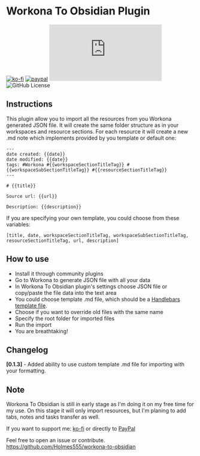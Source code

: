 # Workona To Obsidian Plugin

[![ko-fi](https://img.shields.io/badge/Ko--Fi-holmes555-success)](https://ko-fi.com/holmes555?style=flat)
[![paypal](https://img.shields.io/badge/Paypal-holmes555-success)](https://paypal.me/holmes555)
![Latest Release Download Count](https://img.shields.io/github/downloads/Holmes555/workona-to-obsidian/main.js?style=flat)
![GitHub License](https://img.shields.io/github/license/Holmes555/workona-to-obsidian?style=flat)

## Instructions

This plugin allow you to import all the resources from you Workona generated JSON file. It will create the same folder structure as in your workspaces and resource sections. For each resource it will create a new .md note which implements provided by you template or default one:

```
---
date created: {{date}}
date modified: {{date}}
tags: #Workona #{{workspaceSectionTitleTag}} #{{workspaceSubSectionTitleTag}} #{{resourceSectionTitleTag}}
---

# {{title}}

Source url: {{url}}

Description: {{description}}
```
If you are specifying your own template, you could choose from these variables:
```
[title, date, workspaceSectionTitleTag, workspaceSubSectionTitleTag, resourceSectionTitleTag, url, description]
```

## How to use

- Install it through community plugins
- Go to Workona to generate JSON file with all your data
- In Workona To Obsidian plugin's settings choose JSON file or copy/paste the file data into the text area
- You could choose template .md file, which should be a [Handlebars template file](https://handlebarsjs.com/guide/#what-is-handlebars).
- Choose if you want to override old files with the same name
- Specify the root folder for imported files
- Run the import
- You are breathtaking!

## Changelog

**[0.1.3]** - Added ability to use custom template .md file for importing with your formatting.

## Note

Workona To Obsidian is still in early stage as I'm doing it on my free time for my use. 
On this stage it will only import resources, but I'm planing to add tabs, notes and tasks transfer as well.

If you want to support me: [ko-fi](https://ko-fi.com/holmes555) or directly to [PayPal](https://paypal.me/holmes555)

Feel free to open an issue or contribute.  
https://github.com/Holmes555/workona-to-obsidian
